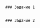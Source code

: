 ``` # Домашнее задание к занятию «Работа с данными (DDL/DML)» "Воронин Владислав"

### Задание 1


### Задание 2
